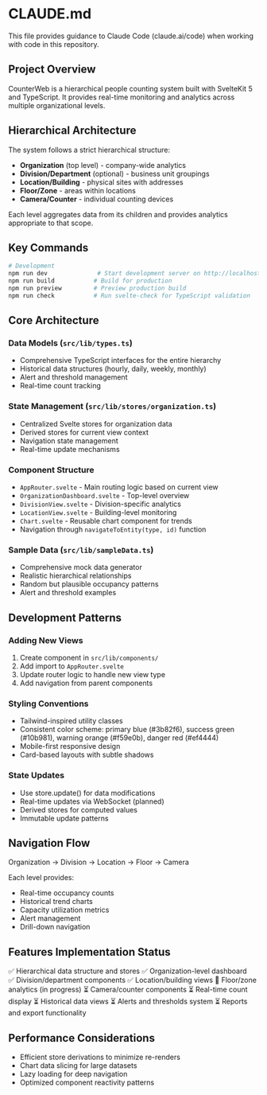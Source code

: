 # CLAUDE.md

This file provides guidance to Claude Code (claude.ai/code) when working with code in this repository.

## Project Overview

CounterWeb is a hierarchical people counting system built with SvelteKit 5 and TypeScript. It provides real-time monitoring and analytics across multiple organizational levels.

## Hierarchical Architecture

The system follows a strict hierarchical structure:
- **Organization** (top level) - company-wide analytics
- **Division/Department** (optional) - business unit groupings  
- **Location/Building** - physical sites with addresses
- **Floor/Zone** - areas within locations
- **Camera/Counter** - individual counting devices

Each level aggregates data from its children and provides analytics appropriate to that scope.

## Key Commands

```bash
# Development
npm run dev              # Start development server on http://localhost:5173
npm run build           # Build for production
npm run preview         # Preview production build
npm run check           # Run svelte-check for TypeScript validation
```

## Core Architecture

### Data Models (`src/lib/types.ts`)
- Comprehensive TypeScript interfaces for the entire hierarchy
- Historical data structures (hourly, daily, weekly, monthly)
- Alert and threshold management
- Real-time count tracking

### State Management (`src/lib/stores/organization.ts`)
- Centralized Svelte stores for organization data
- Derived stores for current view context
- Navigation state management
- Real-time update mechanisms

### Component Structure
- `AppRouter.svelte` - Main routing logic based on current view
- `OrganizationDashboard.svelte` - Top-level overview
- `DivisionView.svelte` - Division-specific analytics
- `LocationView.svelte` - Building-level monitoring  
- `Chart.svelte` - Reusable chart component for trends
- Navigation through `navigateToEntity(type, id)` function

### Sample Data (`src/lib/sampleData.ts`)
- Comprehensive mock data generator
- Realistic hierarchical relationships
- Random but plausible occupancy patterns
- Alert and threshold examples

## Development Patterns

### Adding New Views
1. Create component in `src/lib/components/`
2. Add import to `AppRouter.svelte`
3. Update router logic to handle new view type
4. Add navigation from parent components

### Styling Conventions
- Tailwind-inspired utility classes
- Consistent color scheme: primary blue (#3b82f6), success green (#10b981), warning orange (#f59e0b), danger red (#ef4444)
- Mobile-first responsive design
- Card-based layouts with subtle shadows

### State Updates
- Use store.update() for data modifications
- Real-time updates via WebSocket (planned)
- Derived stores for computed values
- Immutable update patterns

## Navigation Flow
Organization → Division → Location → Floor → Camera

Each level provides:
- Real-time occupancy counts
- Historical trend charts
- Capacity utilization metrics
- Alert management
- Drill-down navigation

## Features Implementation Status

✅ Hierarchical data structure and stores
✅ Organization-level dashboard  
✅ Division/department components
✅ Location/building views
🔄 Floor/zone analytics (in progress)
⏳ Camera/counter components
⏳ Real-time count display
⏳ Historical data views
⏳ Alerts and thresholds system
⏳ Reports and export functionality

## Performance Considerations
- Efficient store derivations to minimize re-renders
- Chart data slicing for large datasets
- Lazy loading for deep navigation
- Optimized component reactivity patterns